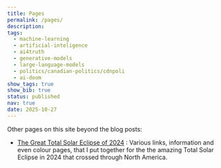 ```yaml
---
title: Pages
permalink: /pages/
description: 
tags:
  - machine-learning
  - artificial-inteligence
  - ai4truth
  - generative-models
  - large-language-models
  - politics/canadian-politics/cdnpoli
  - ai-doom
show_tags: true
show_bib: true
status: published
nav: true
date: 2025-10-27
---
```

Other pages on this site beyond the blog posts:
- [The Great Total Solar Eclipse of 2024](total-solar-eclipse-2024) : Various links, information and even colour pages, that I put together for the  the amazing Total Solar Eclipse in 2024 that crossed through North America.